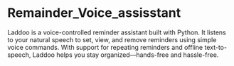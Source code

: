 # Remainder_Voice_assisstant
Laddoo is a voice-controlled reminder assistant built with Python. It listens to your natural speech to set, view, and remove reminders using simple voice commands. With support for repeating reminders and offline text-to-speech, Laddoo helps you stay organized—hands-free and hassle-free.
